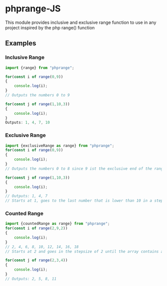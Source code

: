 # phprange-JS

This module provides inclusive and exclusive range function to use in any project inspired by the php range() function

## Examples

### Inclusive Range
```ts
import {range} from "phprange";

for(const i of range(0,9))
{
    console.log(i);
}
// Outputs the numbers 0 to 9

for(const j of range(1,10,3))
{
    console.log(i);
}
Outputs: 1, 4, 7, 10
```

### Exclusive Range
```ts
import {exclusiveRange as range} from "phprange";
for(const i of range(0,9))
{
    console.log(i);
}
// Outputs the numbers 0 to 8 since 9 ist the exclusive end of the range

for(const j of range(1,10,3))
{
    console.log(i);
}
// Outputs: 1, 4, 7
// Starts at 1, goes to the last number that is lower than 10 in a stepsize of 3
```

### Counted Range
```ts
import {countedRange as range} from "phprange";
for(const i of range(2,9,2))
{
    console.log(i);
}
// 2, 4, 6, 8, 10, 12, 14, 16, 18
// Starts at 2 and goes in the stepsize of 2 until the array contains a total of 9 Elements

for(const j of range(2,3,4))
{
    console.log(i);
}
// Outputs: 2, 5, 8, 11
```
